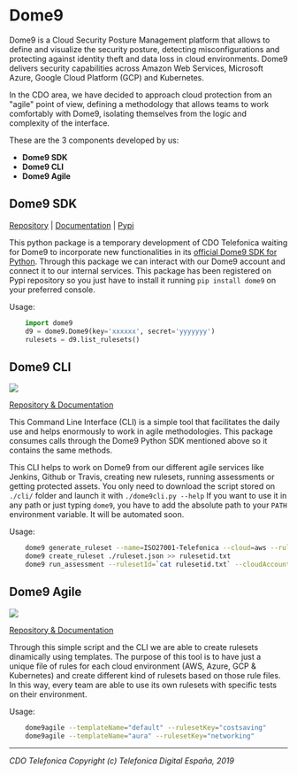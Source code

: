 # Dome9 

Dome9 is a Cloud Security Posture Management platform that allows to define and visualize the security posture,
detecting misconfigurations and protecting against identity theft and data loss in cloud environments. 
Dome9 delivers security capabilities across Amazon Web Services, Microsoft Azure, Google Cloud Platform (GCP) and Kubernetes.

In the CDO area, we have decided to approach cloud protection from an "agile" point of view, defining a methodology
that allows teams to work comfortably with Dome9, isolating themselves from the logic and complexity of the interface.

These are the 3 components developed by us:

* **Dome9 SDK**
* **Dome9 CLI**
* **Dome9 Agile**


## Dome9 SDK


[Repository](https://github.com/davidmoremad/dome9/) | [Documentation](http://dome9.readthedocs.io/) | [Pypi](https://pypi.org/project/dome9/)

This python package is a temporary development of CDO Telefonica waiting for Dome9 to incorporate new functionalities in 
its [official Dome9 SDK for Python](https://github.com/dome9/python-api-sdk). Through this package we can interact with 
our Dome9 account and connect it to our internal services.
This package has been registered on Pypi repository so you just have to install it running `pip install dome9` on your preferred console.

Usage:
```python
    import dome9
    d9 = dome9.Dome9(key='xxxxxx', secret='yyyyyyy')
    rulesets = d9.list_rulesets()
```


## Dome9 CLI

![](https://github.com/Telefonica/dome9/workflows/CLI%20Workflow/badge.svg)

[Repository & Documentation](https://github.com/Telefonica/Dome9/tree/master/cli)

This Command Line Interface (CLI) is a simple tool that facilitates the daily use and helps enormously to work in agile methodologies.
This package consumes calls through the Dome9 Python SDK mentioned above so it contains the same methods.

This CLI helps to work on Dome9 from our different agile services like Jenkins, Github or Travis, creating new rulesets, running
assessments or getting protected assets. You only need to download the script stored on `./cli/` folder and launch it with `./dome9cli.py --help`
If you want to use it in any path or just typing `dome9`, you have to add the absolute path to your `PATH` environment variable. It will be
automated soon. 

Usage:
```bash
    dome9 generate_ruleset --name=ISO27001-Telefonica --cloud=aws --rulesFile=./rules-iso27001-telefonica.json >> ruleset.json
    dome9 create_ruleset ./ruleset.json >> rulesetid.txt
    dome9 run_assessment --rulesetId=`cat rulesetid.txt` --cloudAccountId="0000-0000-0000-0000"
```

## Dome9 Agile

![](https://github.com/Telefonica/dome9/workflows/Agile%20Workflow/badge.svg)

[Repository & Documentation](https://github.com/Telefonica/Dome9/tree/master/agile)

Through this simple script and the CLI we are able to create rulesets dinamically using templates.
The purpose of this tool is to have just a unique file of rules for each cloud environment (AWS, Azure, GCP & Kubernetes)
and create different kind of rulesets based on those rule files.
In this way, every team are able to use its own rulesets with specific tests on their environment.

Usage:
```bash
    dome9agile --templateName="default" --rulesetKey="costsaving"
    dome9agile --templateName="aura" --rulesetKey="networking"
```

---

_CDO Telefonica_
_Copyright (c) Telefonica Digital España, 2019_